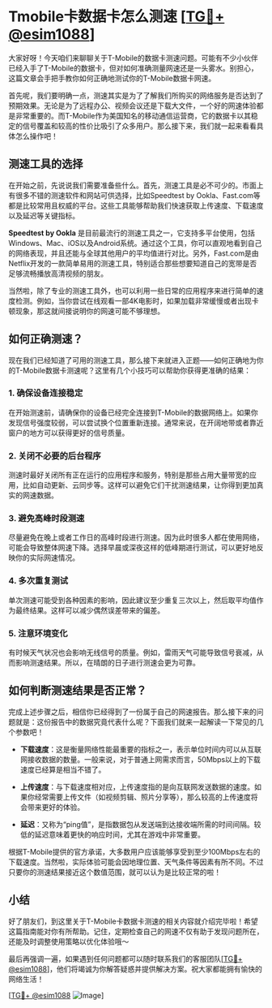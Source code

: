 # Tmobile卡数据卡怎么测速 [[TG💪+ @esim1088](https://t.me/s/esim1088)]

大家好呀！今天咱们来聊聊关于T-Mobile的数据卡测速问题。可能有不少小伙伴已经入手了T-Mobile的数据卡，但对如何准确测量网速还是一头雾水。别担心，这篇文章会手把手教你如何正确地测试你的T-Mobile数据卡网速。

首先呢，我们要明确一点，测速其实是为了了解我们所购买的网络服务是否达到了预期效果。无论是为了远程办公、视频会议还是下载大文件，一个好的网速体验都是非常重要的。而T-Mobile作为美国知名的移动通信运营商，它的数据卡以其稳定的信号覆盖和较高的性价比吸引了众多用户。那么接下来，我们就一起来看看具体怎么操作吧！

## 测速工具的选择

在开始之前，先说说我们需要准备些什么。首先，测速工具是必不可少的。市面上有很多不错的测速软件和网站可供选择，比如Speedtest by Ookla、Fast.com等都是比较常用且权威的平台。这些工具能够帮助我们快速获取上传速度、下载速度以及延迟等关键指标。

**Speedtest by Ookla** 是目前最流行的测速工具之一，它支持多平台使用，包括Windows、Mac、iOS以及Android系统。通过这个工具，你可以直观地看到自己的网络表现，并且还能与全球其他用户的平均值进行对比。另外，Fast.com是由Netflix开发的一款简单易用的测速工具，特别适合那些想要知道自己的宽带是否足够流畅播放高清视频的朋友。

当然啦，除了专业的测速工具外，也可以利用一些日常的应用程序来进行简单的速度检测。例如，当你尝试在线观看一部4K电影时，如果加载非常缓慢或者出现卡顿现象，那这就间接说明你的网速可能不够理想。

## 如何正确测速？

现在我们已经知道了可用的测速工具，那么接下来就进入正题——如何正确地为你的T-Mobile数据卡测速呢？这里有几个小技巧可以帮助你获得更准确的结果：

### 1. 确保设备连接稳定
在开始测速前，请确保你的设备已经完全连接到T-Mobile的数据网络上。如果你发现信号强度较弱，可以尝试换个位置重新连接。通常来说，在开阔地带或者靠近窗户的地方可以获得更好的信号质量。

### 2. 关闭不必要的后台程序
测速时最好关闭所有正在运行的应用程序和服务，特别是那些占用大量带宽的应用，比如自动更新、云同步等。这样可以避免它们干扰测速结果，让你得到更加真实的网速数据。

### 3. 避免高峰时段测速
尽量避免在晚上或者工作日的高峰时段进行测速。因为此时很多人都在使用网络，可能会导致整体网速下降。选择早晨或深夜这样的低峰期进行测试，可以更好地反映你的实际网速情况。

### 4. 多次重复测试
单次测速可能受到各种因素的影响，因此建议至少重复三次以上，然后取平均值作为最终结果。这样可以减少偶然误差带来的偏差。

### 5. 注意环境变化
有时候天气状况也会影响无线信号的质量。例如，雷雨天气可能导致信号衰减，从而影响测速结果。所以，在晴朗的日子进行测速会更为可靠。

## 如何判断测速结果是否正常？

完成上述步骤之后，相信你已经得到了一份属于自己的网速报告。那么接下来的问题就是：这份报告中的数据究竟代表什么呢？下面我们就来一起解读一下常见的几个参数吧！

- **下载速度**：这是衡量网络性能最重要的指标之一，表示单位时间内可以从互联网接收数据的数量。一般来说，对于普通上网需求而言，50Mbps以上的下载速度已经算是相当不错了。
  
- **上传速度**：与下载速度相对应，上传速度指的是向互联网发送数据的速度。如果你经常需要上传文件（如视频剪辑、照片分享等），那么较高的上传速度将会带来更好的体验。
  
- **延迟**：又称为“ping值”，是指数据包从发送端到达接收端所需的时间间隔。较低的延迟意味着更快的响应时间，尤其在游戏中非常重要。
  
根据T-Mobile提供的官方承诺，大多数用户应该能够享受到至少100Mbps左右的下载速度。当然啦，实际体验可能会因地理位置、天气条件等因素有所不同。不过只要你的测速结果接近这个数值范围，就可以认为是比较正常的啦！

## 小结

好了朋友们，到这里关于T-Mobile卡数据卡测速的相关内容就介绍完毕啦！希望这篇指南能对你有所帮助。记住，定期检查自己的网速不仅有助于发现问题所在，还能及时调整使用策略以优化体验哦～

最后再强调一遍，如果遇到任何问题都可以随时联系我们的客服团队[[TG💪+ @esim1088](https://t.me/s/esim1088)]，他们将竭诚为你解答疑惑并提供解决方案。祝大家都能拥有愉快的网络生活！

[[TG💪+ @esim1088](https://t.me/s/esim1088) ![Image](https://i.postimg.cc/4NQfJmqS/Snipaste-2025-05-13-00-14-12.png)]